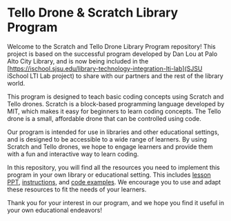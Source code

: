 # Tello Drone & Scratch Library Program

Welcome to the Scratch and Tello Drone Library Program repository! This project is based on the successful program developed by Dan Lou at Palo Alto City Library, and is now being included in the [https://ischool.sjsu.edu/library-technology-integration-lti-lab](SJSU iSchool LTI Lab project) to share with our partners and the rest of the library world.

This program is designed to teach basic coding concepts using Scratch and Tello drones. Scratch is a block-based programming language developed by MIT, which makes it easy for beginners to learn coding concepts. The Tello drone is a small, affordable drone that can be controlled using code.

Our program is intended for use in libraries and other educational settings, and is designed to be accessible to a wide range of learners. By using Scratch and Tello drones, we hope to engage learners and provide them with a fun and interactive way to learn coding.

In this repository, you will find all the resources you need to implement this program in your own library or educational setting. This includes [lesson PPT](https://docs.google.com/presentation/d/1H4kzaxZzpy5PRoRxw6RpIwBSZsW1XhMGrk17sfJikVg/edit#slide=id.g155bf2e5d64_0_21), [instructions](Instructions), and [code examples](Examples). We encourage you to use and adapt these resources to fit the needs of your learners.

Thank you for your interest in our program, and we hope you find it useful in your own educational endeavors!
